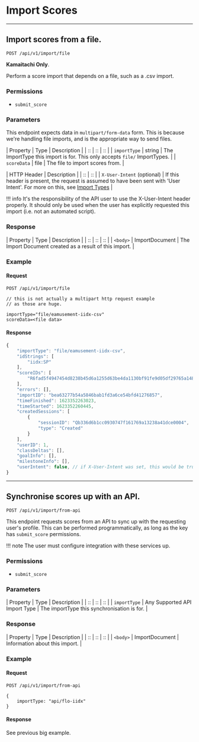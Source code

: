 # Import Scores

*****

## Import scores from a file.

```POST /api/v1/import/file```

**Kamaitachi Only**.

Perform a score import that depends on a file, such as a .csv import.

### Permissions

- `submit_score`

### Parameters

This endpoint expects data in `multipart/form-data` form.
This is because we're handling file imports, and is the
appropriate way to send files.

| Property | Type | Description |
| :: | :: | :: |
| `importType` | string | The ImportType this import is for. This only accepts `file/` ImportTypes. |
| `scoreData` | file | The file to import scores from. |

| HTTP Header | Description |
| :: | :: |
| `X-User-Intent` (optional) | If this header is present, the request is assumed to have been sent with 'User Intent'. For more on this, see [Import Types](../../tachi-server/import/import-types.md) |

!!! info
	It's the responsibility of the API user to use the X-User-Intent
	header properly. It should only be used when the user
	has explicitly requested this import (i.e. not an automated script).

### Response

| Property | Type | Description |
| :: | :: | :: |
| `<body>` | ImportDocument | The Import Document created as a result of this import. |

### Example

#### Request
```
POST /api/v1/import/file
```

```
// this is not actually a multipart http request example
// as those are huge.

importType="file/eamusement-iidx-csv"
scoreData=<file data>
```

#### Response

```js
{
	"importType": "file/eamusement-iidx-csv",
	"idStrings": [
		"iidx:SP"
	],
	"scoreIDs": [
		"R6fad5f4947454d8238b45d6a1255d63be4da1130bf91fe9d05df29765a148da8"
	],
	"errors": [],
	"importID": "bea63277b54a5846bab1fd3a6ce54bfd41276857",
	"timeFinished": 1623352263023,
	"timeStarted": 1623352260445,
	"createdSessions": [
		{
			"sessionID": "Qb336d6b1cc0930747f161769a13238a41dce0004",
			"type": "Created"
		}
	],
	"userID": 1,
	"classDeltas": [],
	"goalInfo": [],
	"milestoneInfo": [],
	"userIntent": false, // if X-User-Intent was set, this would be true.
}
```

*****

## Synchronise scores up with an API.

`POST /api/v1/import/from-api`

This endpoint requests scores from an API to sync up with the requesting user's profile. This can
be performed programmatically, as long as the key has `submit_score` permissions.

!!! note
	The user must configure integration with these services up.

### Permissions

- `submit_score`

### Parameters

| Property | Type | Description |
| :: | :: | :: |
| `importType` | Any Supported API Import Type | The importType this synchronisation is for. |

### Response

| Property | Type | Description |
| :: | :: | :: |
| `<body>` | ImportDocument | Information about this import. |

### Example

#### Request
```
POST /api/v1/import/from-api

{
	importType: "api/flo-iidx"
}
```


#### Response

See previous big example.
